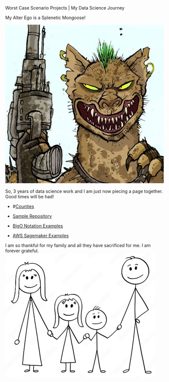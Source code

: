 <div class="header-text">
    Worst Case Scenario Projects | My Data Science Journey
</div>












 My Alter Ego is a Splenetic Mongoose!


![My Picture](/pics/mongooseclip2_GH.jpg)

So, 3 years of data science work and I am just now piecing a page together. Good times will be had!

- #[Counties](/counties/index.md)



- [Sample Repository](https://github.com/WorstCase26/BUAD-Launch)
- [BigO Notation Examples](https://github.com/WorstCase26/CTCI-BigO-Examples-Python)
- [AWS Sagemaker Examples](https://github.com/WorstCase26/amazon-sagemaker-examples)
  






I am so thankful for my family and all they have sacrificed for me. I am forever grateful. 
[![Family](pics/family.jpg)](https://www.youtube.com/watch?v=bnVUHWCynig)



